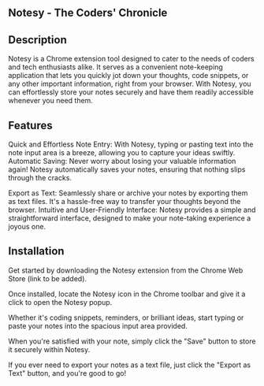 
## Notesy - The Coders' Chronicle

## Description
Notesy is a Chrome extension tool designed to cater to the needs of coders and tech enthusiasts alike. It serves as a convenient note-keeping application that lets you quickly jot down your thoughts, code snippets, or any other important information, right from your browser. With Notesy, you can effortlessly store your notes securely and have them readily accessible whenever you need them.

## Features
Quick and Effortless Note Entry: With Notesy, typing or pasting text into the note input area is a breeze, allowing you to capture your ideas swiftly.
Automatic Saving: Never worry about losing your valuable information again! Notesy automatically saves your notes, ensuring that nothing slips through the cracks.

Export as Text: Seamlessly share or archive your notes by exporting them as text files. It's a hassle-free way to transfer your thoughts beyond the browser.
Intuitive and User-Friendly Interface: Notesy provides a simple and straightforward interface, designed to make your note-taking experience a joyous one.

## Installation
Get started by downloading the Notesy extension from the Chrome Web Store (link to be added).

Once installed, locate the Notesy icon in the Chrome toolbar and give it a click to open the Notesy popup.

Whether it's coding snippets, reminders, or brilliant ideas, start typing or paste your notes into the spacious input area provided.

When you're satisfied with your note, simply click the "Save" button to store it securely within Notesy.

If you ever need to export your notes as a text file, just click the "Export as Text" button, and you're good to go!
